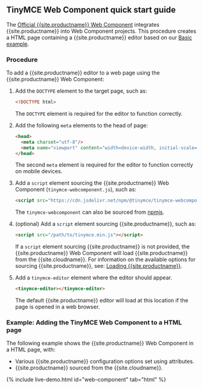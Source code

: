 ## TinyMCE Web Component quick start guide

The [Official {{site.productname}} Web Component](https://github.com/tinymce/tinymce-webcomponent) integrates {{site.productname}} into Web Component projects.
This procedure creates a HTML page containing a {{site.productname}} editor based on our [Basic example]({{site.baseurl}}/demo/basic-example/).

### Procedure

To add a {{site.productname}} editor to a web page using the {{site.productname}} Web Component:

1. Add the `DOCTYPE` element to the target page, such as:

    ```html
    <!DOCTYPE html>
    ```

    The `DOCTYPE` element is required for the editor to function correctly.

2. Add the following `meta` elements to the head of page:

    ```html
    <head>
      <meta charset="utf-8"/>
      <meta name="viewport" content="width=device-width, initial-scale=1">
    </head>
    ```

    The second `meta` element is required for the editor to function correctly on mobile devices.

3. Add a `script` element sourcing the {{site.productname}} Web Component (`tinymce-webcomponent.js`), such as:

    ```html
    <script src="https://cdn.jsdelivr.net/npm/@tinymce/tinymce-webcomponent@1/dist/tinymce-webcomponent.js"></script>
    ```

    The `tinymce-webcomponent` can also be sourced from [npmjs](https://www.npmjs.com/package/@tinymce/tinymce-webcomponent).

4. (optional) Add a `script` element sourcing {{site.productname}}, such as:

    ```html
    <script src="/path/to/tinymce.min.js"></script>
    ```

    If a `script` element sourcing {{site.productname}} is not provided, the {{site.productname}} Web Component will load {{site.productname}} from the {{site.cloudname}}. For information on the available options for sourcing {{site.productname}}, see: [Loading {{site.productname}}](#loadingtinymce).

5. Add a `tinymce-editor` element where the editor should appear.

    ```html
    <tinymce-editor></tinymce-editor>
    ```

    The default {{site.productname}} editor will load at this location if the page is opened in a web browser.

### Example: Adding the TinyMCE Web Component to a HTML page

The following example shows the {{site.productname}} Web Component in a HTML page, with:

- Various {{site.productname}} configuration options set using attributes.
- {{site.productname}} sourced from the {{site.cloudname}}.

{% include live-demo.html id="web-component" tab="html" %}